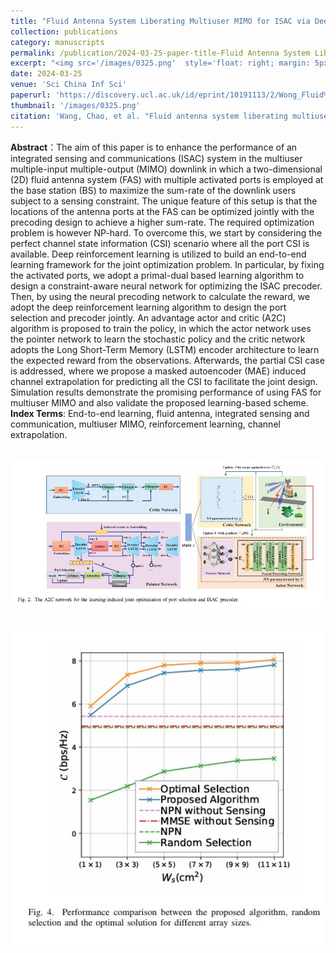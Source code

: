 ```yaml
---
title: "Fluid Antenna System Liberating Multiuser MIMO for ISAC via Deep Reinforcement Learning"
collection: publications
category: manuscripts
permalink: /publication/2024-03-25-paper-title-Fluid Antenna System Liberating Multiuser MIMO for ISAC via Deep Reinforcement Learning
excerpt: "<img src='/images/0325.png'  style='float: right; margin: 5px;'>This paper investigates the joint optimization of port selection and precoding for a fluid antenna system (FAS)-assisted multiuser MIMO ISAC system using deep reinforcement learning to maximize the sum rate under a sensing constraint."
date: 2024-03-25
venue: 'Sci China Inf Sci'
paperurl: 'https://discovery.ucl.ac.uk/id/eprint/10191113/2/Wong_Fluid%20Antenna%20System%20Liberating%20Multiuser%20MIMO%20for%20ISAC%20via%20Deep%20Reinforcement%20Learning_AAM.pdf'
thumbnail: '/images/0325.png'
citation: 'Wang, Chao, et al. "Fluid antenna system liberating multiuser MIMO for ISAC via deep reinforcement learning." IEEE Transactions on Wireless Communications (2024).'
---
```



**Abstract**：The aim of this paper is to enhance the performance of an integrated sensing and communications (ISAC) system in the multiuser multiple-input multiple-output (MIMO) downlink in which a two-dimensional (2D) fluid antenna system (FAS) with multiple activated ports is employed at the base station (BS) to maximize the sum-rate of the downlink users subject to a sensing constraint. The unique feature of this setup is that the locations of the antenna ports at the FAS can be optimized jointly with the precoding design to achieve a higher sum-rate. The required optimization problem is however NP-hard. To overcome this, we start by considering the perfect channel state information (CSI) scenario where all the port CSI is available. Deep reinforcement learning is utilized to build an end-to-end learning framework for the joint optimization problem. In particular, by fixing the activated ports, we adopt a primal-dual based learning algorithm to design a constraint-aware neural network for optimizing the ISAC precoder. Then, by using the neural precoding network to calculate the reward, we adopt the deep reinforcement learning algorithm to design the port selection and precoder jointly. An advantage actor and critic (A2C) algorithm is proposed to train the policy, in which the actor network uses the pointer network to learn the stochastic policy and the critic network adopts the Long Short-Term Memory (LSTM) encoder architecture to learn the expected reward from the observations. Afterwards, the partial CSI case is addressed, where we propose a masked autoencoder (MAE) induced channel extrapolation for predicting all the CSI to facilitate the joint design. Simulation results demonstrate the promising performance of using FAS for multiuser MIMO and also validate the proposed learning-based scheme.
**Index Terms**: End-to-end learning, fluid antenna, integrated sensing and communication, multiuser MIMO, reinforcement learning, channel extrapolation.



<br/><img src='/images/03251.png' width = "600">

<br/><img src='/images/03252.png' width = "600">
